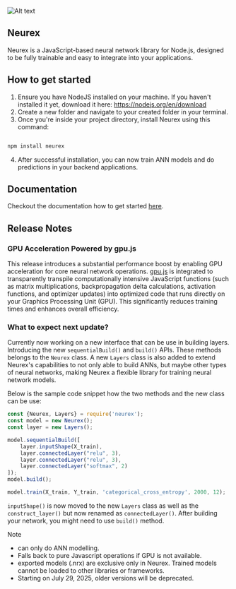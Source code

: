 
![Alt text](https://res.cloudinary.com/ddgfmkjjm/image/upload/v1751615537/NodeJS-neurex_dky5vh.png)

## Neurex
Neurex is a JavaScript-based neural network library for Node.js, designed to be fully trainable and easy to integrate into your applications.

## How to get started

1. Ensure you have NodeJS installed on your machine. If you haven't installed it yet, download it here: https://nodejs.org/en/download
2. Create a new folder and navigate to your created folder in your terminal.
3. Once you're inside your project directory, install Neurex using this command:

```bash

npm install neurex

```
4. After successful installation, you can now train ANN models and do predictions in your backend applications.

## Documentation
Checkout the documentation how to get started [here](https://neurex-documentation.vercel.app/).

## Release Notes
### GPU Acceleration Powered by gpu.js
This release introduces a substantial performance boost by enabling GPU acceleration for core neural network operations. [gpu.js](https://github.com/gpujs/gpu.js) is integrated to transparently transpile computationally intensive JavaScript functions (such as matrix multiplications, backpropagation delta calculations, activation functions, and optimizer updates) into optimized code that runs directly on your Graphics Processing Unit (GPU). This significantly reduces training times and enhances overall efficiency.

### What to expect next update?
Currently now working on a new interface that can be use in building layers. Introducing the new `sequentialBuild()` and `build()` APIs.
These methods belongs to the `Neurex` class. A new `Layers` class is also added to extend Neurex's capabilities to not only able to build
ANNs, but maybe other types of neural networks, making Neurex a flexible library for training neural network models.

Below is the sample code snippet how the two methods and the new class can be use:
```Javascript
const {Neurex, Layers} = require('neurex');
const model = new Neurex();
const layer = new Layers();

model.sequentialBuild([
    layer.inputShape(X_train),
    layer.connectedLayer("relu", 3),
    layer.connectedLayer("relu", 3),
    layer.connectedLayer("softmax", 2)
]);
model.build();

model.train(X_train, Y_train, 'categorical_cross_entropy', 2000, 12);
```

`inputShape()` is now moved to the new `Layers` class as well as the `construct_layer()` but now renamed as `connectedLayer()`.
After building your network, you might need to use `build()` method.

> [!Note]
> - can only do ANN modelling.
> - Falls back to pure Javascript operations if GPU is not available.
> - exported models (.nrx) are exclusive only in Neurex. Trained models cannot be loaded to other libraries or frameworks.
> - Starting on July 29, 2025, older versions will be deprecated.
